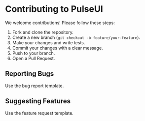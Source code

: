 # Contributing to PulseUI

We welcome contributions! Please follow these steps:

1.  Fork and clone the repository.
2.  Create a new branch (`git checkout -b feature/your-feature`).
3.  Make your changes and write tests.
4.  Commit your changes with a clear message.
5.  Push to your branch.
6.  Open a Pull Request.

## Reporting Bugs

Use the bug report template.

## Suggesting Features

Use the feature request template.
